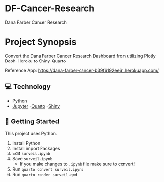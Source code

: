 # DF-Cancer-Research
Dana Farber Cancer Research

# Project Synopsis 

Convert the Dana Farber Cancer Research Dashboard from utilizing Plotly Dash-Heroku to Shiny-Quarto

Reference App: https://dana-farber-cancer-b39f6192ee61.herokuapp.com/

## 💻 Technology

- Python
- [Jupyter][jupyter]
-[Quarto][quarto]
-[Shiny][shiny]

## 🚀 Getting Started

This project uses Python.

1. Install Python
2. Install import Packages
3. Edit `surveil.ipynb`
4. Save `surveil.ipynb`
   - If you make changes to `.ipynb` file make sure to convert!
5. Run `quarto convert surveil.ipynb`
6. Run `quarto render surveil.qmd`

<!-- Relative Links -->

[jupyter]: https://jupyter.org/
[quarto]: https://quarto.org/
[shiny]: https://shiny.posit.co/py/


